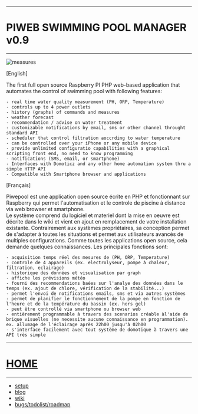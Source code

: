 ---------------------------------------------------------
# PIWEB SWIMMING POOL MANAGER v0.9
---------------------------------------------------------

![measures](https://github.com/infrafast/piwebpool/raw/gh-pages/wiki/measures.png)

[English]

The first full open source Raspberry PI PHP web-based application that automates the control of swimming pool with following features:

    - real time water quality measurement (PH, ORP, Temperature)
    - controls up to 4 power outlets
    - history (graphs) of commands and measures
    - weather forecast 
    - recommendation / advise on water treatment
    - customizable notifications by email, sms or other channel throught standard API
    - scheduler that control filtration aoccrding to water temperature
    - can be controlled over your iPhone or any mobile device
    - provide unlimited configuratio capabilities with a graphical scripting front end, no need to know programming
    - notifications (SMS, email, or smartphone)
    - Interfaces with Domoticz and any other home automation system thru a simple HTTP API
    - Compatible with Smartphone browser and applications

[Français]

Piwepool est une application open source écrite en PHP et fonctionnant sur Raspberry qui permet l'automatisation et le controle de piscine à distance via web browser et smartphone.  
Le système comprend du logiciel et materiel dont la mise en oeuvre est décrite dans le wiki et vient en ajout en remplacement de votre installation existante. 
Contrairement aux systèmes propriétaires, sa conception permet de s'adapter à toutes les situations et permet aux utilisateurs avancés de multiples configurations. 
Comme toutes les applications open source, cela demande quelques connaissances. Les principales fonctions sont:

    - acquisition temps réel des mesures de (PH, ORP, Temperature)   
    - controle de 4 appareils (ex. electrolyseur, pompe à chaleur, filtration, eclairage)   
    - historique des données et visualisation par graph   
    - affiche les prévisions météo   
    - fourni des recommendations baées sur l'analye des données dans le temps (ex. ajout de chlore, vérification de la stabilité...)   
    - permet l'envoi de notifications emails, sms et via autres systèmes    
    - permet de planifier le fonctionnement de la pompe en fonction de l'heure et de la température du bassin (ex. hors gel)   
    - peut être controllé via smartphone ou browser web   
    - entièrement programmable à travers des scenarios créable àl'aide de brique visuelles (ne necessite aucune connaissance en programmation). ex. allumage de l'éclairage après 22h00 jusqu'à 02h00   
    - s'interface facilement avec tout système de domotique à travers une API très simple   

---------------------------------------------------------
# [HOME](http://piwebpool.infrafast.com)
---------------------------------------------------------
- [setup](https://github.com/infrafast/piwebpool/wiki/Setup)   
- [blog](https://infrafast.github.io/)
- [wiki](https://github.com/infrafast/piwebpool/wiki) 
- [bugs/todolist/roadmap](https://github.com/infrafast/piwebpool/issues)   

